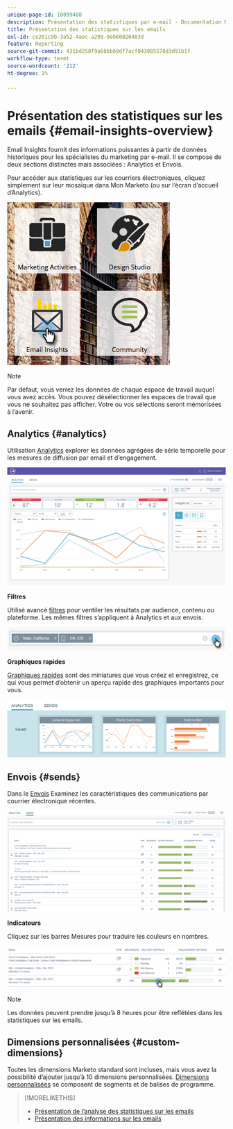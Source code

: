 ```yaml
---
unique-page-id: 10099408
description: Présentation des statistiques par e-mail - Documentation Marketo - Documentation du produit
title: Présentation des statistiques sur les emails
exl-id: ce261c9b-3a52-4aec-a299-0eb60026483d
feature: Reporting
source-git-commit: 431bd258f9a68bbb9df7acf043085578d3d91b1f
workflow-type: tm+mt
source-wordcount: '212'
ht-degree: 1%

---
```


# Présentation des statistiques sur les emails {#email-insights-overview}

Email Insights fournit des informations puissantes à partir de données historiques pour les spécialistes du marketing par e-mail. Il se compose de deux sections distinctes mais associées : Analytics et Envois.

Pour accéder aux statistiques sur les courriers électroniques, cliquez simplement sur leur mosaïque dans Mon Marketo (ou sur l’écran d’accueil d’Analytics).

![](assets/icon.png)

>[!NOTE]
>
>Par défaut, vous verrez les données de chaque espace de travail auquel vous avez accès. Vous pouvez désélectionner les espaces de travail que vous ne souhaitez pas afficher. Votre ou vos sélections seront mémorisées à l’avenir.

## Analytics {#analytics}

Utilisation [Analytics](/help/marketo/product-docs/reporting/email-insights/email-insights-analytics-overview.md) explorer les données agrégées de série temporelle pour les mesures de diffusion par email et d’engagement.

![](assets/emailanalytics.jpg)

**Filtres**

Utilisé avancé [filtres](/help/marketo/product-docs/reporting/email-insights/filtering-in-email-insights.md) pour ventiler les résultats par audience, contenu ou plateforme. Les mêmes filtres s’appliquent à Analytics et aux envois.

![](assets/filter.png)

**Graphiques rapides**

[Graphiques rapides](/help/marketo/product-docs/reporting/email-insights/email-insights-quick-charts.md) sont des miniatures que vous créez et enregistrez, ce qui vous permet d’obtenir un aperçu rapide des graphiques importants pour vous.

![](assets/three.png)

## Envois {#sends}

Dans le [Envois](/help/marketo/product-docs/reporting/email-insights/email-insights-sends-overview.md) Examinez les caractéristiques des communications par courrier électronique récentes.

![](assets/two.png)

**Indicateurs**

Cliquez sur les barres Mesures pour traduire les couleurs en nombres.

![](assets/delivery-metrics.png)

>[!NOTE]
>
>Les données peuvent prendre jusqu’à 8 heures pour être reflétées dans les statistiques sur les emails.

## Dimensions personnalisées {#custom-dimensions}

Toutes les dimensions Marketo standard sont incluses, mais vous avez la possibilité d’ajouter jusqu’à 10 dimensions personnalisées. [Dimensions personnalisées](/help/marketo/product-docs/reporting/email-insights/custom-dimensions-for-email-insights.md) se composent de segments et de balises de programme.

>[!MORELIKETHIS]
>
>* [Présentation de l’analyse des statistiques sur les emails](/help/marketo/product-docs/reporting/email-insights/email-insights-analytics-overview.md)
>* [Présentation des informations sur les emails](/help/marketo/product-docs/reporting/email-insights/email-insights-sends-overview.md)
